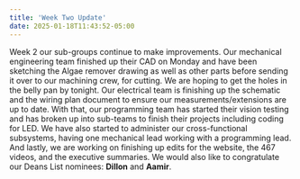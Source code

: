 ```yaml
---
title: 'Week Two Update'
date: 2025-01-18T11:43:52-05:00
---
```

Week 2 our sub-groups continue to make improvements. Our mechanical engineering team finished up their CAD on Monday and have been sketching the Algae remover drawing as well as other parts before sending it over to our machining crew, for cutting. We are hoping to get the holes in the belly pan by tonight. Our electrical team is finishing up the schematic and the wiring plan document to ensure our measurements/extensions are up to date. With that, our programming team has started their vision testing and has broken up into sub-teams to finish their projects including coding for LED. We have also started to administer our cross-functional subsystems, having one mechanical lead working with a programming lead. And lastly, we are working on finishing up edits for the website, the 467 videos, and the executive summaries. We would also like to congratulate our Deans List nominees: **Dillon** and **Aamir**.
